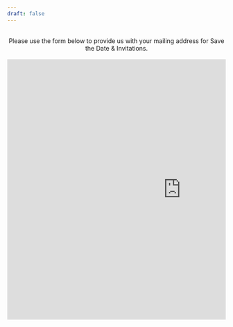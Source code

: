 ```yaml
---
draft: false
---
```



<div style="text-align: center;">
<br>
Please use the form below to provide us with your mailing address for Save the Date & Invitations.
<br>
<br>

<div style="max-width: 100%; overflow: hidden;">

<iframe src="https://form.victorianobennett.wedding/www/rsvp/" style="border:0px #ffffff none;" name="myiFrame" scrolling="no" frameborder="1" marginheight="0px" marginwidth="0px" height="600px" width="800px" allowfullscreen></iframe>

</div>

</p>
</div>


